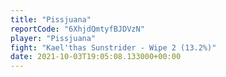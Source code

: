 ```yaml
---
title: "Pissjuana"
reportCode: "6XhjdQmtyfBJDVzN"
player: "Pissjuana"
fight: "Kael'thas Sunstrider - Wipe 2 (13.2%)"
date: 2021-10-03T19:05:08.133000+00:00
---
```

